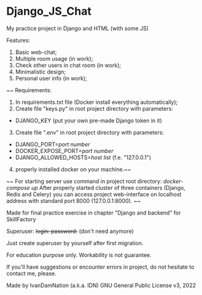 # Django_JS_Chat

My practice project in Django and HTML (with some JS)

Features:
1) Basic web-chat;
2) Multiple room usage (in work);
3) Check other users in chat room (in work); 
4) Minimalistic design; 
5) Personal user info (in work);

~~ Requirements: 
1) In requirements.txt file (Docker install everything automatically);
2) Create file "keys.py" in root project directory with parameters: 
- DJANGO_KEY (put your own pre-made Django token in it)
3) Create file ".env" in root project directory with parameters:
- DJANGO_PORT=*port number*
- DOCKER_EXPOSE_PORT=*port number*
- DJANGO_ALLOWED_HOSTS=*host list* (f.e. "127.0.0.1")
4) properly installed docker on your machine.~~

~~
For starting server use command in project root directory:
*docker-compose up*
After properly started cluster of three containers (Django, Redis and Celery) you can access project web-interface on localhost address with standard port 8000 (127.0.0.1:8000).
~~

Made for final practice exercise in chapter "Django and backend" for SkillFactory

Superuser:
~~login: 
password:~~ (don't need anymore)

Just create superuser by yourself after first migration.


For education purpose only. Workability is not guarantee.

If you'll have suggestions or encounter errors in project, do not hesitate to contact me, please.

Made by IvanDamNation (a.k.a. IDN) GNU General Public License v3, 2022
